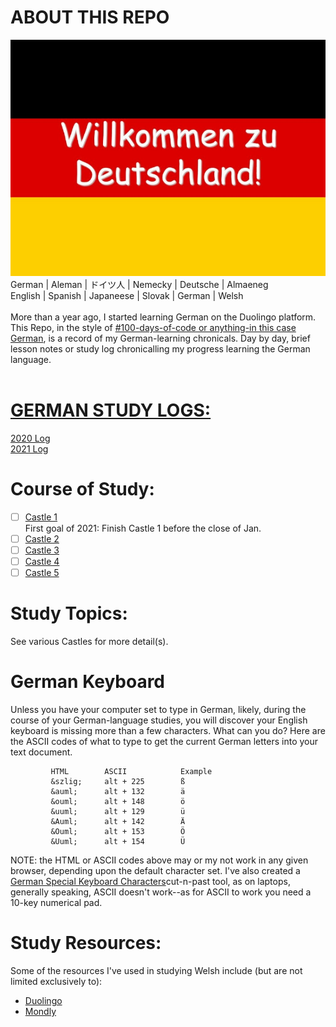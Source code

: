 # ABOUT THIS REPO 
![Willkommen zu Deutschland](https://github.com/EO4wellness/T-I-L/blob/main/polyglot/aleman/images/Willkommen-zu-Deutschland-Welcome-to-Germany.jpg)<br>
      German  | Aleman    |  ドイツ人  |  Nemecky |  Deutsche  |  Almaeneg <br>
      English | Spanish  | Japaneese | Slovak     | German    |  Welsh  <br>
<br>
More than a year ago, I started learning German on the Duolingo platform. This Repo, in the style of [#100-days-of-code or anything-in this case German](https://github.com/EO4wellness/100-days-of-code), is a record of my German-learning chronicals.  Day by day, brief lesson notes or study log chronicalling my progress learning the German language. <br>
<br>
# [GERMAN STUDY LOGS:](https://github.com/EO4wellness/T-I-L/tree/main/polyglot/aleman/study-logs)<br>
[2020 Log](https://github.com/EO4wellness/T-I-L/blob/main/polyglot/aleman/study-logs/2020_log.md)<br>
[2021 Log](https://github.com/EO4wellness/T-I-L/tree/main/polyglot/aleman/study-logs/2021_log.md) <br>

# Course of Study:
-[ ] [Castle 1](https://github.com/EO4wellness/T-I-L/blob/main/polyglot/aleman/Castle-1/README.md)<br> First goal of 2021: Finish Castle 1 before the close of Jan.<br>
-[ ] [Castle 2](https://github.com/EO4wellness/T-I-L/blob/main/polyglot/aleman/Castle-2/README.md)<br>
-[ ] [Castle 3](https://github.com/EO4wellness/T-I-L/blob/main/polyglot/aleman/Castle-3/README.md)<br>
-[ ] [Castle 4](https://github.com/EO4wellness/T-I-L/blob/main/polyglot/aleman/Castle-4/README.md)<br> 
-[ ] [Castle 5](https://github.com/EO4wellness/T-I-L/blob/main/polyglot/aleman/Castle-5/README.md)<br> 

# Study Topics: 
See various Castles for more detail(s). 

# German Keyboard 
Unless you have your computer set to type in German, likely, during the course of your German-language studies, you will discover your English keyboard is missing more than a few characters.  What can you do? Here are the ASCII codes of what to type to get the current German letters into your text document.
            
             HTML        ASCII            Example 
             &szlig;     alt + 225        ß
             &auml;      alt + 132        ä
             &ouml;      alt + 148        ö
             &uuml;      alt + 129        ü
             &Auml;      alt + 142        Ä
             &Ouml;      alt + 153        Ö
             &Uuml;      alt + 154        Ü
                      
 NOTE: the HTML or ASCII codes above may or my not work in any given browser, depending upon the default character set.  I've also created a [German Special Keyboard Characters](https://github.com/EO4wellness/T-I-L/blob/main/polyglot/aleman/special-characters.md)cut-n-past tool, as on laptops, generally speaking, ASCII doesn't work--as for ASCII to work you need a 10-key numerical pad. 

# Study Resources:
Some of the resources I've used in studying Welsh include (but are not limited exclusively to):
* [Duolingo](https://www.duolingo.com/)<br>
* [Mondly](https://app.mondly.com/home)<br>

